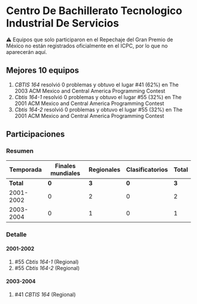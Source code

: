 # Centro De Bachillerato Tecnologico Industrial De Servicios

:warning: Equipos que solo participaron en el Repechaje del Gran Premio de México no están registrados oficialmente en el ICPC, por lo que no aparecerán aquí.

## Mejores 10 equipos

1. _CBTIS 164_ resolvió 0 problemas y obtuvo el lugar #41 (62%) en The 2003 ACM Mexico and Central America Programming Contest
1. _Cbtis 164-1_ resolvió 0 problemas y obtuvo el lugar #55 (32%) en The 2001 ACM Mexico and Central America Programming Contest
1. _Cbtis 164-2_ resolvió 0 problemas y obtuvo el lugar #55 (32%) en The 2001 ACM Mexico and Central America Programming Contest

## Participaciones

### Resumen

| Temporada | Finales mundiales | Regionales | Clasificatorios | Total |
| --- | --- | --- | --- | --- |
| **Total** | **0** | **3** | **0** | **3** |
| 2001-2002 | 0 | 2 | 0 | 2 |
| 2003-2004 | 0 | 1 | 0 | 1 |

### Detalle

#### 2001-2002

1. #55 _Cbtis 164-1_ (Regional)
1. #55 _Cbtis 164-2_ (Regional)

#### 2003-2004

1. #41 _CBTIS 164_ (Regional)




